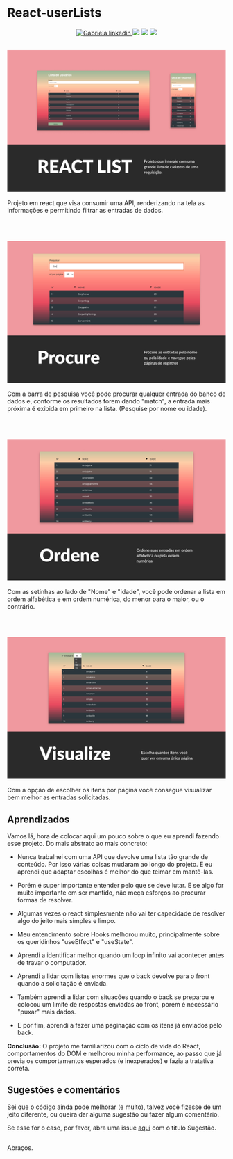 # React-userLists

<div align="center">
	<div>
		<a href="https://www.linkedin.com/in/gabriela-sertori-50b390189/">
			<img alt="Gabriela linkedin" src="https://img.shields.io/badge/LinkedIn-0077B5?style=for-the-badge&logo=linkedin&logoColor=white" />
		</a>
		<img src="http://ForTheBadge.com/images/badges/built-with-love.svg" />
		<img src="https://img.shields.io/badge/JavaScript-F7DF1E?style=for-the-badge&logo=javascript&logoColor=black" />
		<img src="https://img.shields.io/badge/React-20232A?style=for-the-badge&logo=react&logoColor=61DAFB" />
	</div>
	<br>
</div>

![first-image](./img/React-list.jpg)

Projeto em react que visa consumir uma API, renderizando na tela as informações e permitindo filtrar as entradas de dados.

<br>
<br>

![procure-image](./img/Procure.jpg)

Com a barra de pesquisa você pode procurar qualquer entrada do banco de dados e, conforme os resultados forem dando "match", a entrada mais próxima é exibida em primeiro na lista. (Pesquise por nome ou idade).

<br>
<br>

![Ordene-image](./img/Ordene.jpg)

Com as setinhas ao lado de "Nome" e "idade", você pode ordenar a lista em ordem alfabética e em ordem numérica, do menor para o maior, ou o contrário.

<br>
<br>

![Visualize-image](./img/visualize.jpg)

Com a opção de escolher os itens por página você consegue visualizar bem melhor as entradas solicitadas.

## Aprendizados

Vamos lá, hora de colocar aqui um pouco sobre o que eu aprendi fazendo esse projeto. Do mais abstrato ao mais concreto:

- Nunca trabalhei com uma API que devolve uma lista tão grande de conteúdo. Por isso várias coisas mudaram ao longo do projeto. E eu aprendi que adaptar escolhas é melhor do que teimar em mantê-las.

- Porém é super importante entender pelo que se deve lutar. E se algo for muito importante em ser mantido, não meça esforços ao procurar formas de resolver.

- Algumas vezes o react simplesmente não vai ter capacidade de resolver algo do jeito mais simples e limpo.

- Meu entendimento sobre Hooks melhorou muito, principalmente sobre os queridinhos "useEffect" e "useState".

- Aprendi a identificar melhor quando um loop infinito vai acontecer antes de travar o computador.

- Aprendi a lidar com listas enormes que o back devolve para o front quando a solicitação é enviada.

- Também aprendi a lidar com situações quando o back se preparou e colocou um limite de respostas enviadas ao front, porém é necessário "puxar" mais dados.

- E por fim, aprendi a fazer uma paginação com os itens já enviados pelo back.

**Conclusão:** O projeto me familiarizou com o ciclo de vida do React, comportamentos do DOM e melhorou minha performance, ao passo que já previa os comportamentos esperados (e inexperados) e fazia a tratativa correta.

## Sugestões e comentários

Sei que o código ainda pode melhorar (e muito), talvez você fizesse de um jeito diferente, ou queira dar alguma sugestão ou fazer algum comentário.

Se esse for o caso, por favor, abra uma issue [aqui](https://github.com/gabrielasertori/React-userLists/issues) com o título Sugestão.

##

Abraços.
